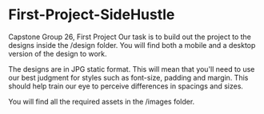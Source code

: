 # First-Project-SideHustle
Capstone Group 26, First Project
Our task is to build out the project to the designs inside the /design folder. You will find both a mobile and a desktop version of the design to work.

The designs are in JPG static format. This will mean that you'll need to use our best judgment for styles such as font-size, padding and margin. This should help train our eye to perceive differences in spacings and sizes.

You will find all the required assets in the /images folder.
